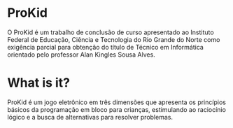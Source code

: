# ProKid

  O ProKid é um trabalho de conclusão de curso apresentado ao Instituto Federal de Educação, Ciência e Tecnologia do Rio Grande do Norte como exigência parcial para obtenção do título de Técnico em Informática orientado pelo professor Alan Kingles Sousa Alves.

# What is it?
  ProKid é um jogo eletrônico em três dimensões que apresenta os princípios básicos da programação em bloco para crianças, estimulando ao raciocínio lógico e a busca de alternativas para resolver problemas.
